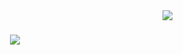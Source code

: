 <img align="right" src="https://visitor-badge.laobi.icu/badge?page_id=wasdevv.wasdevv" />

<h1 align="center">
  <a href="https://git.io/typing-svg">
    <img src="https://readme-typing-svg.herokuapp.com/?font=Righteous&size=35&center=true&vCenter=true&width=500&height=70&duration=4000&lines=Hello!;+I'm+Washington+Pereira!;" />
  </a>
</h1>
